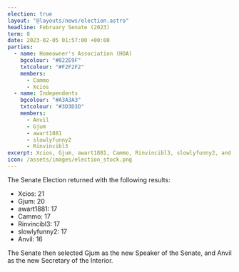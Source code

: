 ```yaml
---
election: true
layout: "@layouts/news/election.astro"
headline: February Senate (2023)
term: 8
date: 2023-02-05 01:57:00 +00:00
parties:
  - name: Homeowner's Association (HOA)
    bgcolour: "#822E9F"
    txtcolour: "#F2F2F2"
    members:
      - Cammo
      - Xcios
  - name: Independents
    bgcolour: "#A3A3A3"
    txtcolour: "#3D3D3D"
    members:
      - Anvil
      - Gjum
      - awart1881
      - slowlyfunny2
      - Rinvincibl3
excerpt: Xcios, Gjum, awart1881, Cammo, Rinvincibl3, slowlyfunny2, and Anvil elected to the Senate.
icon: /assets/images/election_stock.png
---
```

The Senate Election returned with the following results:

- Xcios: 21
- Gjum: 20
- awart1881: 17
- Cammo: 17
- Rinvincibl3: 17
- slowlyfunny2: 17
- Anvil: 16

The Senate then selected Gjum as the new Speaker of the Senate, and Anvil as the new Secretary of the Interior.
